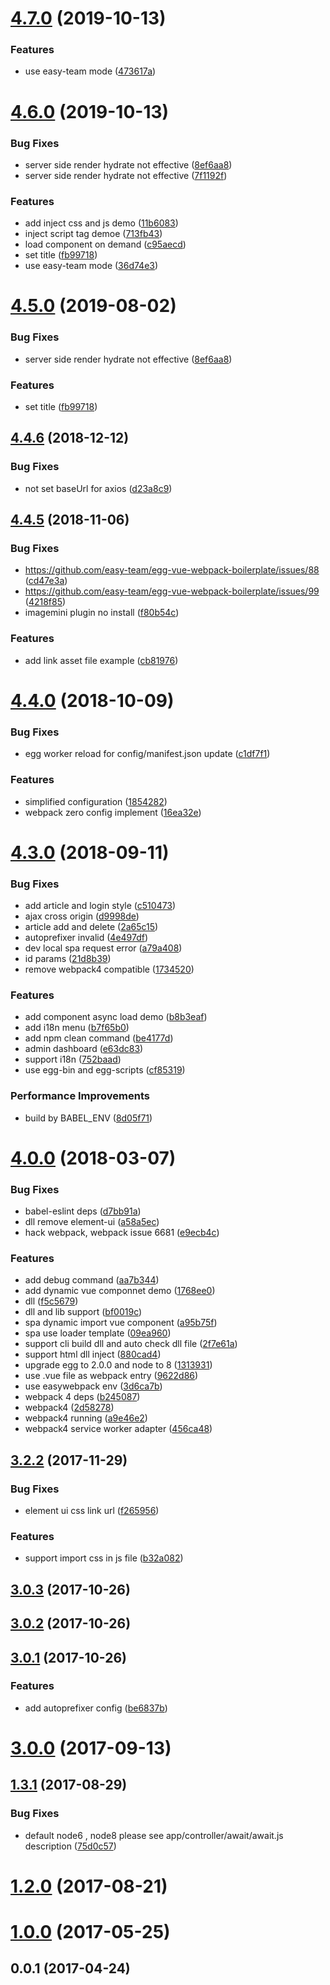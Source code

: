 # [4.7.0](https://github.com/easy-team/egg-vue-webpack-boilerplate/compare/4.6.0...4.7.0) (2019-10-13)


### Features

* use easy-team mode ([473617a](https://github.com/easy-team/egg-vue-webpack-boilerplate/commit/473617a))



# [4.6.0](https://github.com/easy-team/egg-vue-webpack-boilerplate/compare/4.4.6...4.6.0) (2019-10-13)


### Bug Fixes

* server side render hydrate not effective ([8ef6aa8](https://github.com/easy-team/egg-vue-webpack-boilerplate/commit/8ef6aa8))
* server side render hydrate not effective ([7f1192f](https://github.com/easy-team/egg-vue-webpack-boilerplate/commit/7f1192f))


### Features

* add inject css and js demo ([11b6083](https://github.com/easy-team/egg-vue-webpack-boilerplate/commit/11b6083))
* inject script tag demoe ([713fb43](https://github.com/easy-team/egg-vue-webpack-boilerplate/commit/713fb43))
* load component on demand ([c95aecd](https://github.com/easy-team/egg-vue-webpack-boilerplate/commit/c95aecd))
* set title ([fb99718](https://github.com/easy-team/egg-vue-webpack-boilerplate/commit/fb99718))
* use easy-team mode ([36d74e3](https://github.com/easy-team/egg-vue-webpack-boilerplate/commit/36d74e3))



# [4.5.0](https://github.com/easy-team/egg-vue-webpack-boilerplate/compare/4.4.6...4.5.0) (2019-08-02)


### Bug Fixes

* server side render hydrate not effective ([8ef6aa8](https://github.com/easy-team/egg-vue-webpack-boilerplate/commit/8ef6aa8))


### Features

* set title ([fb99718](https://github.com/easy-team/egg-vue-webpack-boilerplate/commit/fb99718))



## [4.4.6](https://github.com/easy-team/egg-vue-webpack-boilerplate/compare/4.4.5...4.4.6) (2018-12-12)


### Bug Fixes

* not set baseUrl for axios ([d23a8c9](https://github.com/easy-team/egg-vue-webpack-boilerplate/commit/d23a8c9))



## [4.4.5](https://github.com/easy-team/egg-vue-webpack-boilerplate/compare/4.4.2...4.4.5) (2018-11-06)


### Bug Fixes

* https://github.com/easy-team/egg-vue-webpack-boilerplate/issues/88 ([cd47e3a](https://github.com/easy-team/egg-vue-webpack-boilerplate/commit/cd47e3a))
* https://github.com/easy-team/egg-vue-webpack-boilerplate/issues/99 ([4218f85](https://github.com/easy-team/egg-vue-webpack-boilerplate/commit/4218f85))
* imagemini plugin no install ([f80b54c](https://github.com/easy-team/egg-vue-webpack-boilerplate/commit/f80b54c))


### Features

* add link asset file example ([cb81976](https://github.com/easy-team/egg-vue-webpack-boilerplate/commit/cb81976))

# [4.4.0](https://github.com/easy-team/egg-vue-webpack-boilerplate/compare/4.3.0...4.4.0) (2018-10-09)


### Bug Fixes

* egg worker reload for config/manifest.json update ([c1df7f1](https://github.com/easy-team/egg-vue-webpack-boilerplate/commit/c1df7f1))


### Features

* simplified configuration ([1854282](https://github.com/easy-team/egg-vue-webpack-boilerplate/commit/1854282))
* webpack zero config implement ([16ea32e](https://github.com/easy-team/egg-vue-webpack-boilerplate/commit/16ea32e))



# [4.3.0](https://github.com/easy-team/egg-vue-webpack-boilerplate/compare/4.0.0...4.3.0) (2018-09-11)


### Bug Fixes

* add article and login style ([c510473](https://github.com/easy-team/egg-vue-webpack-boilerplate/commit/c510473))
* ajax cross origin ([d9998de](https://github.com/easy-team/egg-vue-webpack-boilerplate/commit/d9998de))
* article add and delete ([2a65c15](https://github.com/easy-team/egg-vue-webpack-boilerplate/commit/2a65c15))
* autoprefixer invalid ([4e497df](https://github.com/easy-team/egg-vue-webpack-boilerplate/commit/4e497df))
* dev local spa request error ([a79a408](https://github.com/easy-team/egg-vue-webpack-boilerplate/commit/a79a408))
* id params ([21d8b39](https://github.com/easy-team/egg-vue-webpack-boilerplate/commit/21d8b39))
* remove webpack4 compatible ([1734520](https://github.com/easy-team/egg-vue-webpack-boilerplate/commit/1734520))


### Features

* add component async load demo ([b8b3eaf](https://github.com/easy-team/egg-vue-webpack-boilerplate/commit/b8b3eaf))
* add i18n menu ([b7f65b0](https://github.com/easy-team/egg-vue-webpack-boilerplate/commit/b7f65b0))
* add npm clean command ([be4177d](https://github.com/easy-team/egg-vue-webpack-boilerplate/commit/be4177d))
* admin dashboard ([e63dc83](https://github.com/easy-team/egg-vue-webpack-boilerplate/commit/e63dc83))
* support i18n ([752baad](https://github.com/easy-team/egg-vue-webpack-boilerplate/commit/752baad))
* use egg-bin and egg-scripts ([cf85319](https://github.com/easy-team/egg-vue-webpack-boilerplate/commit/cf85319))


### Performance Improvements

* build by BABEL_ENV ([8d05f71](https://github.com/easy-team/egg-vue-webpack-boilerplate/commit/8d05f71))



# [4.0.0](https://github.com/easy-team/egg-vue-webpack-boilerplate/compare/3.5.0...4.0.0) (2018-03-07)


### Bug Fixes

* babel-eslint deps ([d7bb91a](https://github.com/easy-team/egg-vue-webpack-boilerplate/commit/d7bb91a))
* dll remove element-ui ([a58a5ec](https://github.com/easy-team/egg-vue-webpack-boilerplate/commit/a58a5ec))
* hack webpack, webpack issue 6681 ([e9ecb4c](https://github.com/easy-team/egg-vue-webpack-boilerplate/commit/e9ecb4c))


### Features

* add debug command ([aa7b344](https://github.com/easy-team/egg-vue-webpack-boilerplate/commit/aa7b344))
* add dynamic vue componnet demo ([1768ee0](https://github.com/easy-team/egg-vue-webpack-boilerplate/commit/1768ee0))
* dll ([f5c5679](https://github.com/easy-team/egg-vue-webpack-boilerplate/commit/f5c5679))
* dll and lib support ([bf0019c](https://github.com/easy-team/egg-vue-webpack-boilerplate/commit/bf0019c))
* spa dynamic import vue component ([a95b75f](https://github.com/easy-team/egg-vue-webpack-boilerplate/commit/a95b75f))
* spa use loader template ([09ea960](https://github.com/easy-team/egg-vue-webpack-boilerplate/commit/09ea960))
* support cli build dll and auto check dll file ([2f7e61a](https://github.com/easy-team/egg-vue-webpack-boilerplate/commit/2f7e61a))
* support html dll inject ([880cad4](https://github.com/easy-team/egg-vue-webpack-boilerplate/commit/880cad4))
* upgrade egg to 2.0.0 and node to 8 ([1313931](https://github.com/easy-team/egg-vue-webpack-boilerplate/commit/1313931))
* use .vue file as webpack entry ([9622d86](https://github.com/easy-team/egg-vue-webpack-boilerplate/commit/9622d86))
* use easywebpack env ([3d6ca7b](https://github.com/easy-team/egg-vue-webpack-boilerplate/commit/3d6ca7b))
* webpack 4 deps ([b245087](https://github.com/easy-team/egg-vue-webpack-boilerplate/commit/b245087))
* webpack4 ([2d58278](https://github.com/easy-team/egg-vue-webpack-boilerplate/commit/2d58278))
* webpack4 running ([a9e46e2](https://github.com/easy-team/egg-vue-webpack-boilerplate/commit/a9e46e2))
* webpack4 service worker adapter ([456ca48](https://github.com/easy-team/egg-vue-webpack-boilerplate/commit/456ca48))



## [3.2.2](https://github.com/easy-team/egg-vue-webpack-boilerplate/compare/v3.0.3...3.2.2) (2017-11-29)


### Bug Fixes

* element ui css link url ([f265956](https://github.com/easy-team/egg-vue-webpack-boilerplate/commit/f265956))


### Features

* support import css in js file ([b32a082](https://github.com/easy-team/egg-vue-webpack-boilerplate/commit/b32a082))



## [3.0.3](https://github.com/easy-team/egg-vue-webpack-boilerplate/compare/v3.0.2...v3.0.3) (2017-10-26)



## [3.0.2](https://github.com/easy-team/egg-vue-webpack-boilerplate/compare/v3.0.1...v3.0.2) (2017-10-26)



## [3.0.1](https://github.com/easy-team/egg-vue-webpack-boilerplate/compare/3.0.0...v3.0.1) (2017-10-26)


### Features

* add autoprefixer config ([be6837b](https://github.com/easy-team/egg-vue-webpack-boilerplate/commit/be6837b))



# [3.0.0](https://github.com/easy-team/egg-vue-webpack-boilerplate/compare/1.3.1...3.0.0) (2017-09-13)



## [1.3.1](https://github.com/easy-team/egg-vue-webpack-boilerplate/compare/1.2.0...1.3.1) (2017-08-29)


### Bug Fixes

* default node6 , node8 please see app/controller/await/await.js description ([75d0c57](https://github.com/easy-team/egg-vue-webpack-boilerplate/commit/75d0c57))



# [1.2.0](https://github.com/easy-team/egg-vue-webpack-boilerplate/compare/1.0.0...1.2.0) (2017-08-21)



# [1.0.0](https://github.com/easy-team/egg-vue-webpack-boilerplate/compare/0.6.0...1.0.0) (2017-05-25)


## 0.0.1 (2017-04-24)



